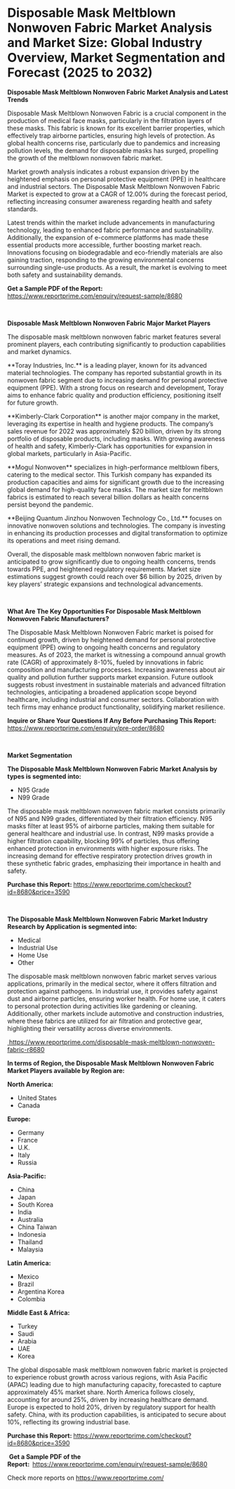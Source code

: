 <p><h1>Disposable Mask Meltblown Nonwoven Fabric Market Analysis and Market Size: Global Industry Overview, Market Segmentation and Forecast (2025 to 2032)</h1></p><p><strong>Disposable Mask Meltblown Nonwoven Fabric Market Analysis and Latest Trends</strong></p>
<p><p>Disposable Mask Meltblown Nonwoven Fabric is a crucial component in the production of medical face masks, particularly in the filtration layers of these masks. This fabric is known for its excellent barrier properties, which effectively trap airborne particles, ensuring high levels of protection. As global health concerns rise, particularly due to pandemics and increasing pollution levels, the demand for disposable masks has surged, propelling the growth of the meltblown nonwoven fabric market.</p><p>Market growth analysis indicates a robust expansion driven by the heightened emphasis on personal protective equipment (PPE) in healthcare and industrial sectors. The Disposable Mask Meltblown Nonwoven Fabric Market is expected to grow at a CAGR of 12.00% during the forecast period, reflecting increasing consumer awareness regarding health and safety standards.</p><p>Latest trends within the market include advancements in manufacturing technology, leading to enhanced fabric performance and sustainability. Additionally, the expansion of e-commerce platforms has made these essential products more accessible, further boosting market reach. Innovations focusing on biodegradable and eco-friendly materials are also gaining traction, responding to the growing environmental concerns surrounding single-use products. As a result, the market is evolving to meet both safety and sustainability demands.</p></p>
<p><strong>Get a Sample PDF of the Report:&nbsp;</strong> <a href="https://www.reportprime.com/enquiry/request-sample/8680?utm_campaign=3290&utm_medium=2&utm_source=Github&utm_content=ia&utm_term=20032025&utm_id=disposable-mask-meltblown-nonwoven-fabric">https://www.reportprime.com/enquiry/request-sample/8680</a></p>
<p>&nbsp;</p>
<p><strong>Disposable Mask Meltblown Nonwoven Fabric Major Market Players</strong></p>
<p><p>The disposable mask meltblown nonwoven fabric market features several prominent players, each contributing significantly to production capabilities and market dynamics.</p><p>**Toray Industries, Inc.** is a leading player, known for its advanced material technologies. The company has reported substantial growth in its nonwoven fabric segment due to increasing demand for personal protective equipment (PPE). With a strong focus on research and development, Toray aims to enhance fabric quality and production efficiency, positioning itself for future growth.</p><p>**Kimberly-Clark Corporation** is another major company in the market, leveraging its expertise in health and hygiene products. The company’s sales revenue for 2022 was approximately $20 billion, driven by its strong portfolio of disposable products, including masks. With growing awareness of health and safety, Kimberly-Clark has opportunities for expansion in global markets, particularly in Asia-Pacific.</p><p>**Mogul Nonwoven** specializes in high-performance meltblown fibers, catering to the medical sector. This Turkish company has expanded its production capacities and aims for significant growth due to the increasing global demand for high-quality face masks. The market size for meltblown fabrics is estimated to reach several billion dollars as health concerns persist beyond the pandemic.</p><p>**Beijing Quantum Jinzhou Nonwoven Technology Co., Ltd.** focuses on innovative nonwoven solutions and technologies. The company is investing in enhancing its production processes and digital transformation to optimize its operations and meet rising demand.</p><p>Overall, the disposable mask meltblown nonwoven fabric market is anticipated to grow significantly due to ongoing health concerns, trends towards PPE, and heightened regulatory requirements. Market size estimations suggest growth could reach over $6 billion by 2025, driven by key players’ strategic expansions and technological advancements.</p></p>
<p>&nbsp;</p>
<p><strong>What Are The Key Opportunities For Disposable Mask Meltblown Nonwoven Fabric Manufacturers?</strong></p>
<p><p>The Disposable Mask Meltblown Nonwoven Fabric market is poised for continued growth, driven by heightened demand for personal protective equipment (PPE) owing to ongoing health concerns and regulatory measures. As of 2023, the market is witnessing a compound annual growth rate (CAGR) of approximately 8-10%, fueled by innovations in fabric composition and manufacturing processes. Increasing awareness about air quality and pollution further supports market expansion. Future outlook suggests robust investment in sustainable materials and advanced filtration technologies, anticipating a broadened application scope beyond healthcare, including industrial and consumer sectors. Collaboration with tech firms may enhance product functionality, solidifying market resilience.</p></p>
<p><strong>Inquire or Share Your Questions If Any Before Purchasing This Report:</strong> <a href="https://www.reportprime.com/enquiry/pre-order/8680?utm_campaign=3290&utm_medium=2&utm_source=Github&utm_content=ia&utm_term=20032025&utm_id=disposable-mask-meltblown-nonwoven-fabric">https://www.reportprime.com/enquiry/pre-order/8680</a></p>
<p>&nbsp;</p>
<p><strong>Market Segmentation</strong></p>
<p><strong>The Disposable Mask Meltblown Nonwoven Fabric Market Analysis by types is segmented into:</strong></p>
<p><ul><li>N95 Grade</li><li>N99 Grade</li></ul></p>
<p><p>The disposable mask meltblown nonwoven fabric market consists primarily of N95 and N99 grades, differentiated by their filtration efficiency. N95 masks filter at least 95% of airborne particles, making them suitable for general healthcare and industrial use. In contrast, N99 masks provide a higher filtration capability, blocking 99% of particles, thus offering enhanced protection in environments with higher exposure risks. The increasing demand for effective respiratory protection drives growth in these synthetic fabric grades, emphasizing their importance in health and safety.</p></p>
<p><strong>Purchase this Report:&nbsp;</strong><a href="https://www.reportprime.com/checkout?id=8680&price=3590&utm_campaign=3290&utm_medium=2&utm_source=Github&utm_content=ia&utm_term=20032025&utm_id=disposable-mask-meltblown-nonwoven-fabric">https://www.reportprime.com/checkout?id=8680&price=3590</a></p>
<p>&nbsp;</p>
<p><strong>The Disposable Mask Meltblown Nonwoven Fabric Market Industry Research by Application is segmented into:</strong></p>
<p><ul><li>Medical</li><li>Industrial Use</li><li>Home Use</li><li>Other</li></ul></p>
<p><p>The disposable mask meltblown nonwoven fabric market serves various applications, primarily in the medical sector, where it offers filtration and protection against pathogens. In industrial use, it provides safety against dust and airborne particles, ensuring worker health. For home use, it caters to personal protection during activities like gardening or cleaning. Additionally, other markets include automotive and construction industries, where these fabrics are utilized for air filtration and protective gear, highlighting their versatility across diverse environments.</p></p>
<p><a href="https://www.reportprime.com/disposable-mask-meltblown-nonwoven-fabric-r8680?utm_campaign=3290&utm_medium=2&utm_source=Github&utm_content=ia&utm_term=20032025&utm_id=disposable-mask-meltblown-nonwoven-fabric">&nbsp;https://www.reportprime.com/disposable-mask-meltblown-nonwoven-fabric-r8680</a></p>
<p><strong>In terms of Region, the Disposable Mask Meltblown Nonwoven Fabric Market Players available by Region are:</strong></p>
<p>
    <p> <strong> North America: </strong>
        <ul>
            <li>United States</li>
            <li>Canada</li>
        </ul>
        </p> 
    <p> <strong> Europe: </strong>
        <ul>
            <li>Germany</li>
            <li>France</li>
            <li>U.K.</li>
            <li>Italy</li>
            <li>Russia</li>
        </ul>
        </p> 
    <p> <strong> Asia-Pacific: </strong>
        <ul>
            <li>China</li>
            <li>Japan</li>
            <li>South Korea</li>
            <li>India</li>
            <li>Australia</li>
            <li>China Taiwan</li>
            <li>Indonesia</li>
            <li>Thailand</li>
            <li>Malaysia</li>
        </ul>
        </p> 
    <p> <strong> Latin America: </strong>
        <ul>
            <li>Mexico</li>
            <li>Brazil</li>
            <li>Argentina Korea</li>
            <li>Colombia</li>
        </ul>
        </p> 
    <p> <strong> Middle East & Africa: </strong>
        <ul>
            <li>Turkey</li>
            <li>Saudi</li>
            <li>Arabia</li>
            <li>UAE</li>
            <li>Korea</li>
        </ul>
    </p>
    </p>
<p><p>The global disposable mask meltblown nonwoven fabric market is projected to experience robust growth across various regions, with Asia Pacific (APAC) leading due to high manufacturing capacity, forecasted to capture approximately 45% market share. North America follows closely, accounting for around 25%, driven by increasing healthcare demand. Europe is expected to hold 20%, driven by regulatory support for health safety. China, with its production capabilities, is anticipated to secure about 10%, reflecting its growing industrial base.</p></p>
<p><strong>Purchase this Report: </strong><a href="https://www.reportprime.com/checkout?id=8680&price=3590&utm_campaign=3290&utm_medium=2&utm_source=Github&utm_content=ia&utm_term=20032025&utm_id=disposable-mask-meltblown-nonwoven-fabric">https://www.reportprime.com/checkout?id=8680&price=3590</a></p>
<p>&nbsp;<strong>Get a Sample PDF of the Report:&nbsp;&nbsp;</strong><a href="https://www.reportprime.com/enquiry/request-sample/8680?utm_campaign=3290&utm_medium=2&utm_source=Github&utm_content=ia&utm_term=20032025&utm_id=disposable-mask-meltblown-nonwoven-fabric">https://www.reportprime.com/enquiry/request-sample/8680</a></p>
<p><strong></strong></p>
<p>Check more reports on <a href="https://www.reportprime.com/?utm_campaign=3290&utm_medium=2&utm_source=Github&utm_content=ia&utm_term=20032025&utm_id=disposable-mask-meltblown-nonwoven-fabric">https://www.reportprime.com/</a></p>